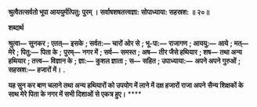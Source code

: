 **श्रुत्वैतत्सर्वतो भूपा आययुर्मत्पितु: पुरम् ।** **सर्वाषशषतत्त्वज्ञा: सोपाध्याया: सहस्रश: ॥ २०॥** 

**शब्दार्थ** 

**श्रुत्वा—** **सुनकर** **; एतत्—** **इसके** **; सर्वत:—** **चारों ओर से** **; भू-पा:—** **राजागण** **; आययु:—** **आये** **; मत्—** **मेरे** **; पितु:—** **पिता के** **;** **पुरम्—** **नगर में** **; सर्व—** **समस्त** **; अष—** **तीर जैसे हथियार** **; शष—** **तथा अन्य हथियार** **; तत्त्व—** **विज्ञान के** **; ज्ञा:—** **कुशल ज्ञाता** **;** **स—** **सहित** **; उपाध्याया:—** **अपने अपने गुरुओं** **; सहस्रश:—** **हजारों में।** **.** 

**यह सुन कर बाण चलाने तथा अन्य हथियारों को उपयोग में लाने में दक्ष हजारों राजा अपने** **सैन्य शिक्षकों के साथ मेरे पिता के नगर में सभी दिशाओं से एकत्र हुए।** **** 